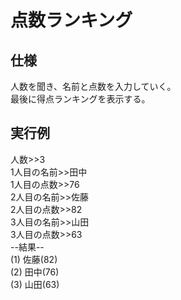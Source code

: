 # 点数ランキング

## 仕様
人数を聞き、名前と点数を入力していく。  
最後に得点ランキングを表示する。

## 実行例
人数>>3  
1人目の名前>>田中  
1人目の点数>>76   
2人目の名前>>佐藤  
2人目の点数>>82  
3人目の名前>>山田  　  
3人目の点数>>63   
--結果--  
(1) 佐藤(82)   
(2) 田中(76)   
(3) 山田(63)   
